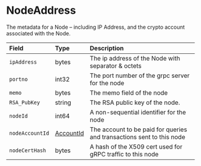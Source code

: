 # NodeAddress

The metadata for a Node – including IP Address, and the crypto account associated with the Node.

| Field | Type | Description |
| :--- | :--- | :--- |
| `ipAddress` | bytes | The ip address of the Node with separator & octets |
| `portno` | int32 | The port number of the grpc server for the node |
| `memo` | bytes | The memo field of the node |
| `RSA_PubKey` | string | The RSA public key of the node. |
| `nodeId` | int64 | A non-sequential identifier for the node |
| `nodeAccountId` | [AccountId](accountid.md) | The account to be paid for queries and transactions sent to this node |
| `nodeCertHash` | bytes | A hash of the X509 cert used for gRPC traffic to this node |

####   <a id="undefined"></a>

